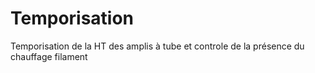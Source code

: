 # Temporisation
Temporisation de la HT des amplis à tube et controle de la présence du chauffage filament 
